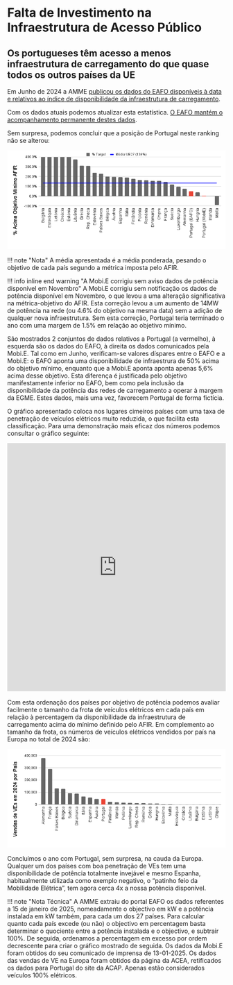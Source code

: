 # Falta de Investimento na Infraestrutura de Acesso Público

## Os portugueses têm acesso a menos infraestrutura de carregamento do que quase todos os outros países da UE

Em Junho de 2024 a AMME [publicou os dados do EAFO disponíveis à data e relativos ao índice de disponibilidade da infraestrutura de carregamento](https://amme.com.pt/blogs/news/portugal-na-cauda-da-europa-em-infraestrutura-para-veiculos-eletricos).


Com os dados atuais podemos atualizar esta estatística. [O EAFO mantém o acompanhamento permanente destes dados](https://alternative-fuels-observatory.ec.europa.eu/transport-mode/road/european-union-eu27/target-tracker).

Sem surpresa, podemos concluir que a posição de Portugal neste ranking não se alterou:

![Progresso no objetivo de disponibilidade de intraestrutura por país da UE27](images/20241231_afir_target_per_country.png)

!!! note "Nota"
    A média apresentada é a média ponderada, pesando o objetivo de cada país segundo a métrica imposta pelo AFIR.


!!! info inline end warning "A Mobi.E corrigiu sem aviso dados de potência disponível em Novembro"
    A Mobi.E corrigiu sem notificação os dados de potência disponível em Novembro, o que levou a uma alteração significativa na métrica-objetivo do AFIR. Esta correção levou a um aumento de 14MW de potência na rede (ou 4.6% do objetivo na mesma data) sem a adição de qualquer nova infraestrutura. Sem esta correção, Portugal teria terminado o ano com uma margem de 1.5% em relação ao objetivo mínimo.


São mostrados 2 conjuntos de dados relativos a Portugal (a vermelho), à esquerda são os dados do EAFO, à direita os dados comunicados pela Mobi.E. Tal como em Junho, verificam-se valores díspares entre o EAFO e a Mobi.E: o EAFO aponta uma disponibilidade de infraestrura de 50% acima do objetivo mínimo, enquanto que a Mobi.E aponta aponta apenas 5,6% acima desse objetivo. Esta diferença é justificada pelo objetivo manifestamente inferior no EAFO, bem como pela inclusão da disponibilidade da potência das redes de carregamento a operar à margem da EGME. Estes dados, mais uma vez, favorecem Portugal de forma fictícia.


O gráfico apresentado coloca nos lugares cimeiros países com uma taxa de penetração de veículos elétricos muito reduzida, o que facilita esta classificação. Para uma demonstração mais eficaz dos números podemos consultar o gráfico seguinte:

<iframe title="Infraestrutura disponível vs necessária" aria-label="Scatter Plot" id="datawrapper-chart-8otzE" src="https://datawrapper.dwcdn.net/8otzE/4/" scrolling="no" frameborder="0" style="width: 0; min-width: 100% !important; border: none;" height="572" data-external="1"></iframe><script type="text/javascript">!function(){"use strict";window.addEventListener("message",(function(a){if(void 0!==a.data["datawrapper-height"]){var e=document.querySelectorAll("iframe");for(var t in a.data["datawrapper-height"])for(var r=0;r<e.length;r++)if(e[r].contentWindow===a.source){var i=a.data["datawrapper-height"][t]+"px";e[r].style.height=i}}}))}();</script>


Com esta ordenação dos países por objetivo de potência podemos avaliar facilmente o tamanho da frota de veículos elétricos em cada país em relação à percentagem da disponibilidade da infraestrutura de carregamento acima do mínimo definido pelo AFIR.
Em complemento ao tamanho da frota, os números de veículos elétricos vendidos por país na Europa no total de 2024 são:

![Vendas de veículos elétricos na Europa em 2024](images/20241231_ev_fleet_per_country.png)



Concluímos o ano com Portugal, sem surpresa, na cauda da Europa. Qualquer um dos países com boa penetração de VEs tem uma disponibilidade de potência totalmente invejável e mesmo Espanha, habitualmente utilizada como exemplo negativo, o “patinho feio da Mobilidade Elétrica”, tem agora cerca 4x a nossa potência disponível.


!!! note "Nota Técnica"
    A AMME extraiu do portal EAFO os dados referentes a 15 de janeiro de 2025, nomeadamente o objectivo em kW e a potência instalada em kW também, para cada um dos 27 países. Para calcular quanto cada país excede (ou não) o objectivo em percentagem basta determinar o quociente entre a potência instalada e o objectivo, e subtrair 100%. De seguida, ordenamos a percentagem em excesso por ordem decrescente para criar o gráfico mostrado de seguida.
    Os dados da Mobi.E foram obtidos do seu comunicado de imprensa de 13-01-2025.
    Os dados das vendas de VE na Europa foram obtidos da página da ACEA, retificados os dados para Portugal do site da ACAP. Apenas estão considerados veículos 100% elétricos.

